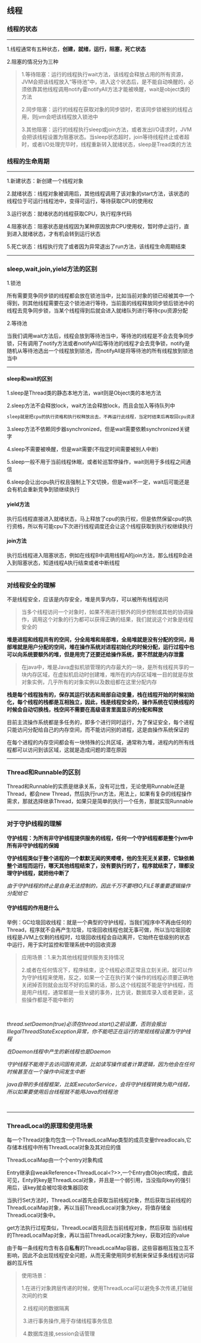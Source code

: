 ## 线程



### 线程的状态

   

-------

1.线程通常有五种状态，**创建，就绪，运行，阻塞，死亡状态**

2.阻塞的情况分为三种

> 1.等待阻塞：运行的线程执行wait方法，该线程会释放占用的所有资源，JVM会把该线程放入“等待池”中，进入这个状态后，是不能自动唤醒的，必须依靠其他线程调用notify霍notifyAll方法才能被唤醒，wait是object类的方法
>
>   
>
> 2.同步阻塞：运行的线程在获取对象的同步锁时，若该同步锁被别的线程占用，则jvm会吧该线程放入锁池中
>
>   
>
> 3.其他阻塞：运行的线程执行sleep或join方法，或者发出I/O请求时，JVM会把该线程设置为阻塞状态。当sleep状态超时，join等待线程终止或者超时，或者I/O处理完毕时，线程重新转入就绪状态，sleep是Tread类的方法

   

### 线程的生命周期

-----

1.新建状态：新创建一个线程对象

2.就绪状态：线程对象被调用后，其他线程调用了该对象的start方法，该状态的线程位于可运行线程池中，变得可运行，等待获取CPU的使用权

3.运行状态：就绪状态的线程获取CPU，执行程序代码

4.阻塞状态：阻塞状态是线程因为某种原因放弃CPU使用权，暂时停止运行，直到进入就绪状态，才有机会转到运行状态

5.死亡状态：线程执行完了或者因为异常退出了run方法，该线程生命周期结束

   

   

-----

### sleep,wait,join,yield方法的区别

  

1.锁池

所有需要竞争同步锁的线程都会放在锁池当中，比如当前对象的锁已经被其中一个得到，则其他线程需要在这个锁池进行等待，当前面的线程释放同步锁后锁池中的线程去竞争同步锁，当某个线程得到后就会进入就绪队列进行等待cpu资源分配

  

2.等待池

当我们调用wait方法后，线程会放到等待池当中，等待池的线程是不会去竞争同步锁，只有调用了notify方法或者notifyAll后等待池的线程才会去竞争锁，notify是随机从等待池选出一个线程放到锁池，而notifyAll是将等待池的所有线程放到锁池当中

  

-----

  

#### sleep和wait的区别

1.sleep是Thread类的静态本地方法，wait则是Object类的本地方法

2.sleep方法不会释放lock，wait方法会释放lock，而且会加入等待队列中

```java
sleep就是把cpu的执行资格和执行权释放出去，不再运行此线程，当定时结束后再取回cpu资源，参与cpu的调度，获取到cpu资源后就可以继续运行了，而如果sleep时该线程有锁，那么sleep不会释放这个锁，而是带着锁着进入冻结状态，也就是说其他需要这个锁的线程根本不可能获取这个锁，也就是说无法执行程序，如果睡眠期间其他线程调用了这个线程的iterrupt方法，那么这个线程就会抛出interruptException异常返回，这点wait是一样的
```

3.sleep方法不依赖同步器synchronized，但是wait需要依赖synchronized关键字

4.sleep不需要被唤醒，但是wait需要(不指定时间需要被别人中断)

5.sleep一般不用于当前线程休眠，或者轮巡暂停操作，wait则用于多线程之间通信

6.sleep会让出cpu执行权且强制上下文切换，但是wait不一定，wait后可能还是会有机会重新竞争到锁继续执行

  

#### yield方法

执行后线程直接进入就绪状态，马上释放了cpu的执行权，但是依然保留cpu的执行资格，所以有可能cpu下次进行线程调度还会让这个线程获取到执行权继续执行



#### join方法

执行后线程进入阻塞状态，例如在线程B中调用线程A的join方法，那么线程B会进入到阻塞状态，知道线程A执行结束或者中断线程

  

-----

### 对线程安全的理解

  

不是线程安全，应该是内存安全，堆是共享内存，可以被所有线程访问

> 当多个线程访问一个对象时，如果不用进行额外的同步控制或其他的协调操作，调用这个对象的行为都可以获得正确的结果，我们就说这个对象是线程安全的

**堆是进程和线程共有的空间，分全局堆和局部堆，全局堆就是没有分配的空间，局部堆就是用户分配的空间，堆在操作系统对进程初始化的时候分配，运行过程中也可以向系统要额外的堆，但是用完了还要还给操作系统，要不然就是内存泄露**

> 在java中，堆是Java虚拟机锁管理的内存最大的一块，是所有线程共享的一块内存区域，在虚拟机启动时创建堆，堆所在的内存区域唯一目的就是存放对象实例，几乎所有的对象实例以及数组都在这里分配内存

**栈是每个线程独有的，保存其运行状态和局部自动变量，栈在线程开始的时候初始化，每个线程的栈都是互相独立，因此，栈是线程安全的，操作系统在切换线程的时候会自动切换栈，栈空间不需要在高级语言里面显示的分配和释放**

  

目前主流操作系统都是多任务的，即多个进行同时运行，为了保证安全，每个进程只能访问分配给自己的内存空间，而不能访问别的进程，这是由操作系统保证的

  

在每个进程的内存空间都会有一块特殊的公共区域，通常称为堆，进程内的所有线程都可以访问到该区域，这就是造成问题的潜在原因

  

----

### Thread和Runnable的区别

  

Thread和Runnable的实质是继承关系，没有可比性，无论使用Runnable还是Thread，都会new Thread，然后执行run方法，用法上，如果有复杂的线程操作需求，那就选择继承Thread，如果只是简单的执行一个任务，那就实现Runnable

  

----

### 对于守护线程的理解

**守护线程：为所有非守护线程提供服务的线程，任何一个守护线程都是整个jvm中所有非守护线程的保姆**

  

**守护线程类似于整个进程的一个默默无闻的笑喽喽，他的生死无关紧要，它缺依赖整个进程而运行，哪天其他线程结束了，没有要执行的了，程序就结束了，理都没理守护线程，就把他中断了**

  

*由于守护线程的终止是自身无法控制的，因此千万不要吧IO,FILE等重要逻辑操作 分配给它*

  

#### 守护线程的作用是什么

  

举例：GC垃圾回收线程：就是一个典型的守护线程，当我们程序中不再由任何的Thread，程序就不会再产生垃圾，垃圾回收线程也就无事可做，所以当垃圾回收线程是JVM上仅剩的线程时，垃圾回收线程会自动离开，它始终在低级别的状态中运行，用于实时监控和管理系统中的回收资源

  

> 应用场景：1.来为其他线程提供服务支持情况
>
> ​					2.或者在任何情况下，程序结束，这个线程必须正常且立刻关闭，就可以作为守护线程来使用，反之，如果一个正在执行某个操作的线程必须要正确地关闭掉否则就会出现不好的后果的话，那么这个线程就不能是守护线程，而是用户线程，通常都是一些关键的事务，比方说，数据库录入或者更新，这些操作都是不能中断的

​    

*thread.setDaemon(true)必须在thread.start()之前设置，否则会报出IllegalThreadStateException异常，你不能吧正在运行的常规线程设置为守护线程*

  

*在Daemon线程中产生的新线程也是Daemon*

  

*守护线程不能用于去访问固有资源，比如读写操作或者计算逻辑，因为他会在任何时候甚至在一个操作中间发生中断*



*java自带的多线程框架，比如ExecutorService，会将守护线程转换为用户线程，所以如果要使用后台线程就不能用Java的线程池*



​    

---

### ThreadLocal的原理和使用场景

  

每一个Thread对象均包含一个ThreadLocalMap类型的成员变量threadlocals,它存储本线程中所有ThreadLocal对象及其对应的值

  

ThreadLocalMap由一个个entry对象构成

  

Entry继承自weakReference<ThreadLocal<?>>,一个Entry由Object构成，由此可见，Enty的key是ThreadLocal对象，并且是一个弱引用，当没指向key的强引用后，该key就会被垃圾收集器回收

  

当执行Set方法时，ThreadLocal首先会获取当前线程对象，然后获取当前线程的ThreadLocalMap对象，再以当前ThreadLocal对象为key，将值存储金ThreadLocal对象中。

  

get方法执行过程类似，ThreadLocal首先回去当前线程对象，然后获取	当前线程的ThreadLocalMap对象，再以当前ThreadLocal对象为key，获取对应的value

  

由于每一条线程均含有各自**私有**的ThreadLocalMap容器，这些容器相互独立互不影响，因此不会出现线程安全问题，从而无需使用同步机制来保证多条线程访问容器的互斥性

  

> 使用场景：
>
> ​					1.在进行对象跨层传递的时候，使用ThreadLocal可以避免多次传递,打破层次间的约束
>
> ​					2.线程间的数据隔离
>
> ​					3.进行事务操作,用于存储线程事务信息
>
> ​					4.数据库连接,session会话管理
